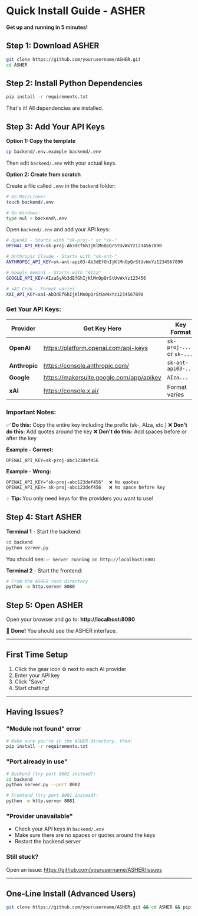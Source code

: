 # Quick Install Guide - ASHER

**Get up and running in 5 minutes!**

## Step 1: Download ASHER

```bash
git clone https://github.com/yourusername/ASHER.git
cd ASHER
```

## Step 2: Install Python Dependencies

```bash
pip install -r requirements.txt
```

That's it! All dependencies are installed.

## Step 3: Add Your API Keys

**Option 1: Copy the template**
```bash
cp backend/.env.example backend/.env
```
Then edit `backend/.env` with your actual keys.

**Option 2: Create from scratch**

Create a file called `.env` in the `backend` folder:

```bash
# On Mac/Linux:
touch backend/.env

# On Windows:
type nul > backend\.env
```

Open `backend/.env` and add your API keys:

```bash
# OpenAI - Starts with "sk-proj-" or "sk-"
OPENAI_API_KEY=sk-proj-Ab3dEfGhIjKlMnOpQrStUvWxYz1234567890

# Anthropic Claude - Starts with "sk-ant-"
ANTHROPIC_API_KEY=sk-ant-api03-Ab3dEfGhIjKlMnOpQrStUvWxYz1234567890

# Google Gemini - Starts with "AIza"
GOOGLE_API_KEY=AIzaSyAb3dEfGhIjKlMnOpQrStUvWxYz123456

# xAI Grok - Format varies
XAI_API_KEY=xai-Ab3dEfGhIjKlMnOpQrStUvWxYz1234567890
```

### Get Your API Keys:

| Provider | Get Key Here | Key Format |
|----------|-------------|------------|
| **OpenAI** | https://platform.openai.com/api-keys | `sk-proj-...` or `sk-...` |
| **Anthropic** | https://console.anthropic.com/ | `sk-ant-api03-...` |
| **Google** | https://makersuite.google.com/app/apikey | `AIza...` |
| **xAI** | https://console.x.ai/ | Format varies |

### Important Notes:

✅ **Do this:** Copy the entire key including the prefix (sk-, AIza, etc.)
❌ **Don't do this:** Add quotes around the key
❌ **Don't do this:** Add spaces before or after the key

**Example - Correct:**
```
OPENAI_API_KEY=sk-proj-abc123def456
```

**Example - Wrong:**
```
OPENAI_API_KEY="sk-proj-abc123def456"  ❌ No quotes
OPENAI_API_KEY= sk-proj-abc123def456   ❌ No space before key
```

💡 **Tip:** You only need keys for the providers you want to use!

## Step 4: Start ASHER

**Terminal 1** - Start the backend:
```bash
cd backend
python server.py
```

You should see: `✅ Server running on http://localhost:8001`

**Terminal 2** - Start the frontend:
```bash
# From the ASHER root directory
python -m http.server 8080
```

## Step 5: Open ASHER

Open your browser and go to: **http://localhost:8080**

🎉 **Done!** You should see the ASHER interface.

---

## First Time Setup

1. Click the gear icon ⚙️ next to each AI provider
2. Enter your API key
3. Click "Save"
4. Start chatting!

---

## Having Issues?

### "Module not found" error
```bash
# Make sure you're in the ASHER directory, then:
pip install -r requirements.txt
```

### "Port already in use"
```bash
# Backend (try port 8002 instead):
cd backend
python server.py --port 8002

# Frontend (try port 8081 instead):
python -m http.server 8081
```

### "Provider unavailable"
- Check your API keys in `backend/.env`
- Make sure there are no spaces or quotes around the keys
- Restart the backend server

### Still stuck?
Open an issue: https://github.com/yourusername/ASHER/issues

---

## One-Line Install (Advanced Users)

```bash
git clone https://github.com/yourusername/ASHER.git && cd ASHER && pip install -r requirements.txt && echo "Now add your API keys to backend/.env"
```
